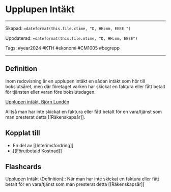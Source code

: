 # Upplupen Intäkt

---
Skapad: `=dateformat(this.file.ctime, "D, HH:mm, EEEE ")`

Uppdaterad: `=dateformat(this.file.mtime, "D, HH:mm, EEEE")`

Tags: #year2024 #KTH #ekonomi #CM1005 #begrepp

---

## Definition

Inom redovisning är en upplupen intäkt en sådan intäkt som hör till bokslutsåret, men där företaget varken har skickat en faktura eller fått betalt för tjänsten eller varan före bokslutsdagen.

[Upplupen intäkt, Björn Lundén](https://www.bjornlunden.se/bokf%c3%b6ring/upplupen-int%c3%a4kt__2245)

Alltså man har inte skickat en faktura eller fått betalt för en vara/tjänst som man presterat detta [[Räkenskapsår]].

## Kopplat till

- En del av [[Interimsfordring]]
- [[Förutbetald Kostnad]]

## Flashcards

Upplupen Intäkt (Definition):: När man har inte skickat en faktura eller fått betalt för en vara/tjänst som man presterat detta [[Räkenskapsår]]
<!--SR:!2024-05-01,67,310!2024-03-02,4,276-->
